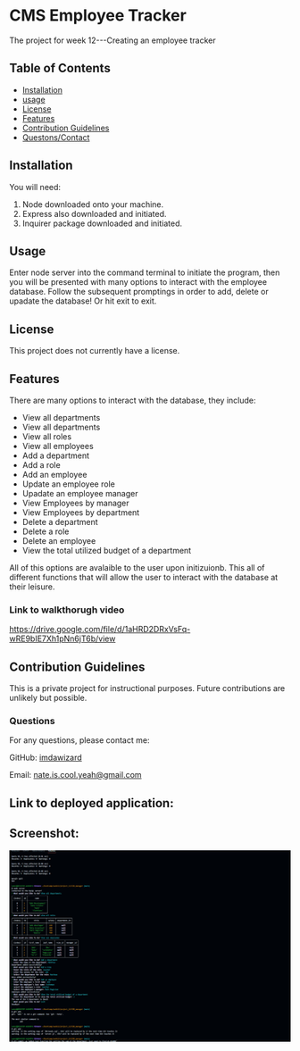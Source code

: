 # CMS Employee Tracker
The project for week 12---Creating an employee tracker

## Table of Contents
 - [Installation](#installation)
 - [usage](#usage)
 - [License](#license)
 - [Features](#featues)
 - [Contribution Guidelines](#contributing)
 - [Questons/Contact](#questions)


## Installation
You will need:
1. Node downloaded onto your machine.
2. Express also downloaded and initiated.
3. Inquirer package downloaded and initiated.

## Usage
Enter node server into the command terminal to initiate the program, then you will be presented with many options to interact with the employee database. Follow the subsequent promptings in order to add, delete or upadate the database! Or hit exit to exit.

## License
This project does not currently have a license.

## Features
There are many options to interact with the database, they include:
- View all departments
- View all departments
- View all roles
- View all employees
- Add a department
- Add a role
- Add an employee
- Update an employee role
- Upadate an employee manager
- View Employees by manager
- View Employees by department
- Delete a department
- Delete a role
- Delete an employee
- View the total utilized budget of a department

All of this options are avalaible to the user upon initizuionb. This all of different functions that will allow the user to interact with the database at their leisure.

### Link to walkthorugh video
https://drive.google.com/file/d/1aHRD2DRxVsFq-wRE9bIE7Xh1pNn6jT6b/view

## Contribution Guidelines
This is a private project for instructional purposes. Future contributions are unlikely but possible.

### Questions
For any questions, please contact me:

GitHub: [imdawizard](https://github.com/imdawizard)

Email: nate.is.cool.yeah@gmail.com

## Link to deployed application:


## Screenshot:
![Alt text](image-1.png)